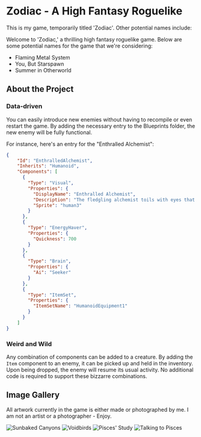 # Zodiac - A High Fantasy Roguelike
This is my game, temporarily titled 'Zodiac'. Other potential names include:

Welcome to 'Zodiac,' a thrilling high fantasy roguelike game. Below are some potential names for the game that we're considering:

- Flaming Metal System
- You, But Starspawn
- Summer in Otherworld

## About the Project

### Data-driven
You can easily introduce new enemies without having to recompile or even restart the game. By adding the necessary entry to the Blueprints folder, the new enemy will be fully functional.

For instance, here's an entry for the "Enthralled Alchemist":

```json
{
    "Id": "EnthralledAlchemist",
    "Inherits": "Humanoid",
    "Components": [
      {
        "Type": "Visual",
        "Properties": {
          "DisplayName": "Enthralled Alchemist",
          "Description": "The fledgling alchemist toils with eyes that gleam like gold and hands that are never still.",
          "Sprite": "human3"
        }
      },
      {
        "Type": "EnergyHaver",
        "Properties": {
          "Quickness": 700
        }
      },
      {
        "Type": "Brain",
        "Properties": {
          "Ai": "Seeker"
        }
      },
      {
        "Type": "ItemSet",
        "Properties": {
          "ItemSetName": "HumanoidEquipment1"
        }
      }
    ]
}
```

### Weird and Wild

Any combination of components can be added to a creature. By adding the `Item` component to an enemy, it can be picked up and held in the inventory. Upon being dropped, the enemy will resume its usual activity. No additional code is required to support these bizzarre combinations.

## Image Gallery

All artwork currently in the game is either made or photographed by me. I am not an artist or a photographer - Enjoy.

![Sunbaked Canyons](https://github.com/harrisonheld/Zodiac/assets/24709296/12cb51a4-6f61-4625-b687-60fc9a980640)
![Voidbirds](https://github.com/harrisonheld/Zodiac/assets/24709296/6d7dafd5-b4ed-49b0-966c-1061c708ff14)
![Pisces' Study](https://github.com/harrisonheld/Zodiac/assets/24709296/68c72890-da63-4c60-8099-5bb223bf67f4)
![Talking to Pisces](https://github.com/harrisonheld/Zodiac/assets/24709296/ef3b67eb-1f0c-4532-b987-40ca32e7f1d6)
